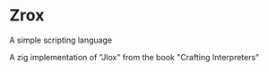 # Zrox
A simple scripting language

A zig implementation of "Jlox" from the book "Crafting Interpreters"

